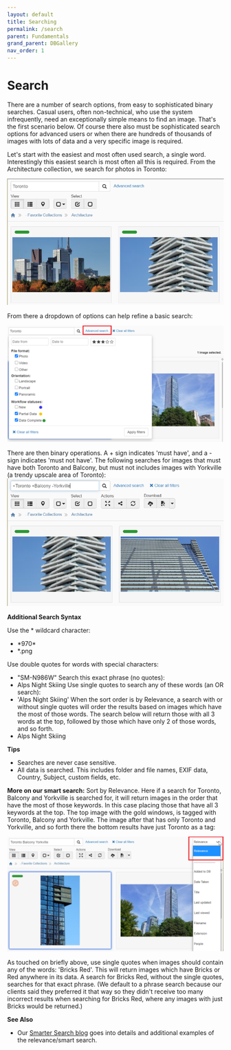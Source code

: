 ```yaml
---
layout: default
title: Searching
permalink: /search
parent: Fundamentals
grand_parent: DBGallery
nav_order: 1
---
```


# Search

There are a number of search options, from easy to sophisticated binary searches. Casual users, often non-technical, who use the system infrequently, need an exceptionally simple means to find an image. That's the first scenario below. Of course there also must be sophisticated search options for advanced users or when there are hundreds of thousands of images with lots of data and a very specific image is required.

Let's start with the easiest and most often used search, a single word. Interestingly this easiest search is most often all this is required. From the Architecture collection, we search for photos in Toronto:

![Search Basics](/assets/Search-Basic.png)

From there a dropdown of options can help refine a basic search:

![Search Advanced Options](/assets/Search-AdvancedOptions.png)

There are then binary operations. A + sign indicates 'must have', and a - sign indicates 'must not have'. The following searches for images that must have both Toronto and Balcony, but must not includes images with Yorkville (a trendy upscale area of Toronto):
![Search Boolean](/assets/Search-Boolean.png)

**Additional Search Syntax**

Use the * wildcard character:
<ul>
<li>*970*</li>
<li>*.png</li>
</ul>

Use double quotes for words with special characters:
- "SM-N986W"
Search this exact phrase (no quotes):
- Alps Night Skiing
Use single quotes to search any of these words (an OR search):
- 'Alps Night Skiing'
When the sort order is by Relevance, a search with or without single quotes will order the results based on images which have the most of those words. The search below will return those with all 3 words at the top, followed by those which have only 2 of those words, and so forth.
- Alps Night Skiing

**Tips**
- Searches are never case sensitive.
- All data is searched. This includes folder and file names, EXIF data, Country, Subject, custom fields, etc.

**More on our smart search:** Sort by Relevance. Here if a search for Toronto, Balcony and Yorkville is searched for, it will return images in the order that have the most of those keywords. In this case placing those that have all 3 keywords at the top. The top image with the gold windows, is tagged with Toronto, Balcony and Yorkville. The image after that has only Toronto and Yorkville, and so forth there the bottom results have just Toronto as a tag:

![Search Boolean](/assets/Search-Relevance.png)

As touched on briefly above, use single quotes when images should contain any of the words: 'Bricks Red'. This will return images which have Bricks or Red anywhere in its data. A search for Bricks Red, without the single quotes, searches for that exact phrase. (We default to a phrase search because our clients said they preferred it that way so they didn't receive too many incorrect results when searching for Bricks Red, where any images with just Bricks would be returned.)

**See Also**
<ul>
<li>Our <a href="https://dbgallery.com/blog/introducing-a-smarter-search/" target="_blank">Smarter Search blog</a> goes into details and additional examples of the relevance/smart search.</li>
</ul>

